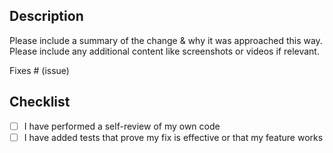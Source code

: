 ## Description

Please include a summary of the change & why it was approached this way. Please include any additional content like screenshots or videos if relevant.

Fixes # (issue)

## Checklist

- [ ] I have performed a self-review of my own code
- [ ] I have added tests that prove my fix is effective or that my feature works